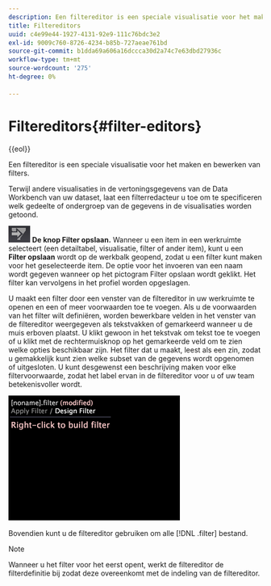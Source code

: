 ```yaml
---
description: Een filtereditor is een speciale visualisatie voor het maken en bewerken van filters.
title: Filtereditors
uuid: c4e99e44-1927-4131-92e9-111c76bdc3e2
exl-id: 9009c760-8726-4234-b85b-727aeae761bd
source-git-commit: b1dda69a606a16dccca30d2a74c7e63dbd27936c
workflow-type: tm+mt
source-wordcount: '275'
ht-degree: 0%

---
```


# Filtereditors{#filter-editors}

{{eol}}

Een filtereditor is een speciale visualisatie voor het maken en bewerken van filters.

Terwijl andere visualisaties in de vertoningsgegevens van de Data Workbench van uw dataset, laat een filterredacteur u toe om te specificeren welk gedeelte of ondergroep van de gegevens in de visualisaties worden getoond.

![](assets/filter_edit_toolbar.png) **De knop Filter opslaan.** Wanneer u een item in een werkruimte selecteert (een detailtabel, visualisatie, filter of ander item), kunt u een **Filter opslaan** wordt op de werkbalk geopend, zodat u een filter kunt maken voor het geselecteerde item. De optie voor het invoeren van een naam wordt gegeven wanneer op het pictogram Filter opslaan wordt geklikt. Het filter kan vervolgens in het profiel worden opgeslagen.

U maakt een filter door een venster van de filtereditor in uw werkruimte te openen en een of meer voorwaarden toe te voegen. Als u de voorwaarden van het filter wilt definiëren, worden bewerkbare velden in het venster van de filtereditor weergegeven als tekstvakken of gemarkeerd wanneer u de muis erboven plaatst. U klikt gewoon in het tekstvak om tekst toe te voegen of u klikt met de rechtermuisknop op het gemarkeerde veld om te zien welke opties beschikbaar zijn. Het filter dat u maakt, leest als een zin, zodat u gemakkelijk kunt zien welke subset van de gegevens wordt opgenomen of uitgesloten. U kunt desgewenst een beschrijving maken voor elke filtervoorwaarde, zodat het label ervan in de filtereditor voor u of uw team betekenisvoller wordt.

![](assets/vis_FilterEditor_Blank.png)

Bovendien kunt u de filtereditor gebruiken om alle [!DNL .filter] bestand.

>[!NOTE]
>
>Wanneer u het filter voor het eerst opent, werkt de filtereditor de filterdefinitie bij zodat deze overeenkomt met de indeling van de filtereditor.
